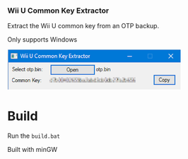 ### Wii U Common Key Extractor
Extract the Wii U common key from an OTP backup.  

Only supports Windows  

![alt text](https://raw.githubusercontent.com/GaryOderNichts/WiiUCommonKeyExtractor/master/screenshot.png "Screenshot")

# Build
Run the `build.bat`  

Built with minGW